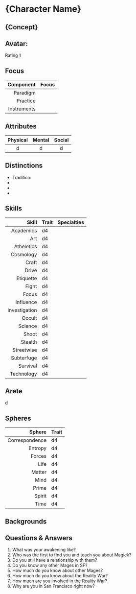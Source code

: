 # {Character Name}

## {Concept}

## Avatar:  
  
  Rating 1 

## Focus

  Component   | Focus
  -----------:|:------
  Paradigm    | 
  Practice    | 
  Instruments | 

## Attributes

  Physical | Mental | Social
  :-------:|:------:|:-----:
  d      | d 		| d
 
## Distinctions

  * Tradition: 
  * 
  * 
  * 

## Skills

  Skill 			| Trait | Specialties
  --------------:|:------|:------------
  Academics 		| d4	  |
  Art 			    | d4	  |
  Atheletics 		| d4	  |
  Cosmology 		| d4	  |
  Craft 			  | d4	  |
  Drive 			  | d4	  |
  Etiquette 		| d4	  |
  Fight 			  | d4	  |
  Focus 			  | d4	  |
  Influence 		| d4	  |
  Investigation | d4	  |
  Occult  			| d4	  |
  Science  		  | d4	  |
  Shoot  			  | d4	  |
  Stealth  		  | d4	  |
  Streetwise  	| d4	  |
  Subterfuge  	| d4	  |
  Survival  		| d4	  |
  Technology 		| d4	  |

## Arete

  d

## Spheres

  Sphere 			   | Trait 
  --------------:|:------
  Correspondence | d4	  
  Entropy 			 | d4	  
  Forces 			   | d4	  
  Life 				   | d4	  
  Matter 			   | d4	  
  Mind 				   | d4	  
  Prime 			   | d4	  
  Spirit 			   | d4	  
  Time 				   | d4	  

## Backgrounds

## Questions & Answers
  1. What was your awakening like?
  2. Who was the first to find you and teach you about Magick? 
  3. Do you still have a relationship with them?
  4. Do you know any other Mages in SF?
  5. How much do you know about other Mages?
  6. How much do you know about the Reality War? 
  7. How much are you involved in the Reality War?
  8. Why are you in San Francisco right now?  